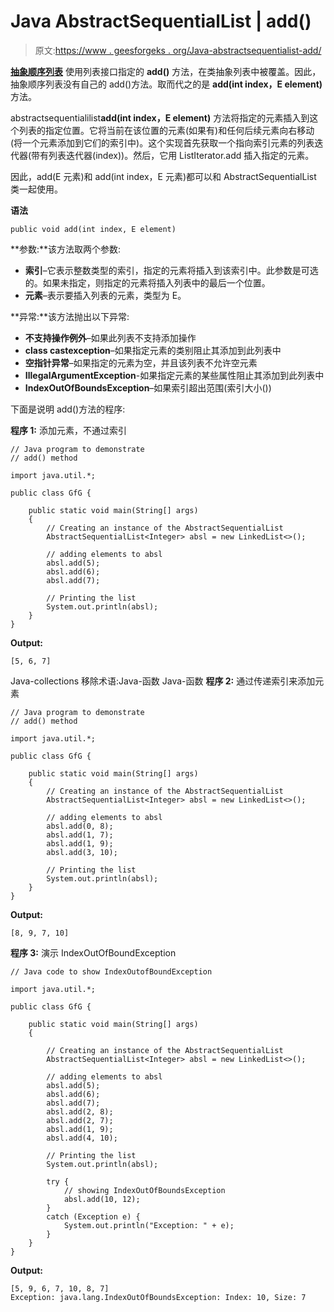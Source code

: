# Java AbstractSequentialList | add()

> 原文:[https://www . geesforgeks . org/Java-abstractsequentialist-add/](https://www.geeksforgeeks.org/java-abstractsequentiallist-add/)

[**抽象顺序列表**](https://www.geeksforgeeks.org/abstractsequentiallist-in-java-with-examples/) 使用列表接口指定的 **add()** 方法，在类抽象列表中被覆盖。因此，抽象顺序列表没有自己的 add()方法。取而代之的是 **add(int index，E element)** 方法。

abstractsequentialilist**add(int index，E element)** 方法将指定的元素插入到这个列表的指定位置。它将当前在该位置的元素(如果有)和任何后续元素向右移动(将一个元素添加到它们的索引中)。这个实现首先获取一个指向索引元素的列表迭代器(带有列表迭代器(index))。然后，它用 ListIterator.add 插入指定的元素。

因此，add(E 元素)和 add(int index，E 元素)都可以和 AbstractSequentialList 类一起使用。

**语法**

```
public void add(int index, E element)
```

**参数:**该方法取两个参数:

*   **索引**–它表示整数类型的索引，指定的元素将插入到该索引中。此参数是可选的。如果未指定，则指定的元素将插入列表中的最后一个位置。
*   **元素**–表示要插入列表的元素，类型为 E。

**异常:**该方法抛出以下异常:

*   **不支持操作例外**–如果此列表不支持添加操作
*   **class castexception**–如果指定元素的类别阻止其添加到此列表中
*   **空指针异常**–如果指定的元素为空，并且该列表不允许空元素
*   **IllegalArgumentException**-如果指定元素的某些属性阻止其添加到此列表中
*   **IndexOutOfBoundsException**–如果索引超出范围(索引大小())

下面是说明 add()方法的程序:

**程序 1:** 添加元素，不通过索引

```
// Java program to demonstrate
// add() method

import java.util.*;

public class GfG {

    public static void main(String[] args)
    {
        // Creating an instance of the AbstractSequentialList
        AbstractSequentialList<Integer> absl = new LinkedList<>();

        // adding elements to absl
        absl.add(5);
        absl.add(6);
        absl.add(7);

        // Printing the list
        System.out.println(absl);
    }
}
```

**Output:**

```
[5, 6, 7]

```

Java-collections 移除术语:Java-函数 Java-函数
**程序 2:** 通过传递索引来添加元素

```
// Java program to demonstrate
// add() method

import java.util.*;

public class GfG {

    public static void main(String[] args)
    {
        // Creating an instance of the AbstractSequentialList
        AbstractSequentialList<Integer> absl = new LinkedList<>();

        // adding elements to absl
        absl.add(0, 8);
        absl.add(1, 7);
        absl.add(1, 9);
        absl.add(3, 10);

        // Printing the list
        System.out.println(absl);
    }
}
```

**Output:**

```
[8, 9, 7, 10]

```

**程序 3:** 演示 IndexOutOfBoundException

```
// Java code to show IndexOutofBoundException

import java.util.*;

public class GfG {

    public static void main(String[] args)
    {

        // Creating an instance of the AbstractSequentialList
        AbstractSequentialList<Integer> absl = new LinkedList<>();

        // adding elements to absl
        absl.add(5);
        absl.add(6);
        absl.add(7);
        absl.add(2, 8);
        absl.add(2, 7);
        absl.add(1, 9);
        absl.add(4, 10);

        // Printing the list
        System.out.println(absl);

        try {
            // showing IndexOutOfBoundsException
            absl.add(10, 12);
        }
        catch (Exception e) {
            System.out.println("Exception: " + e);
        }
    }
}
```

**Output:**

```
[5, 9, 6, 7, 10, 8, 7]
Exception: java.lang.IndexOutOfBoundsException: Index: 10, Size: 7

```